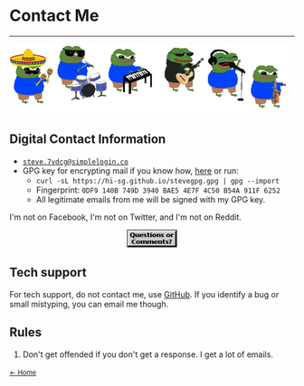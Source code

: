 # Contact Me

---

<p align="center"><img src="/pix/apu_band.gif" alt="apu-band" /></p>

## Digital Contact Information

- [`steve.7vdcg@simplelogin.co`](mailto:steve.7vdcg@simplelogin.co)
- GPG key for encrypting mail if you know how, [here](https://hi-sg.github.io/stevegpg.gpg) or run:
  - `curl -sL https://hi-sg.github.io/stevegpg.gpg | gpg --import`
  - Fingerprint: `0DF9 140B 749D 3940 BAE5 4E7F 4C50 B54A 911F 6252`
  - All legitimate emails from me will be signed with my GPG key.

I'm not on Facebook, I'm not on Twitter, and I'm not on Reddit.


<center>
<img src="pix/gif/mail.gif" alt="Internet Free">
</center>


## Tech support

For tech support, do not contact me, use [GitHub](https://github.com/hi-sg).
If you identify a bug or small mistyping, you can email me though.


## Rules

1. Don't get offended if you don't get a response. I get a lot of emails.

<small><a href="index.html">← Home</a></small>
